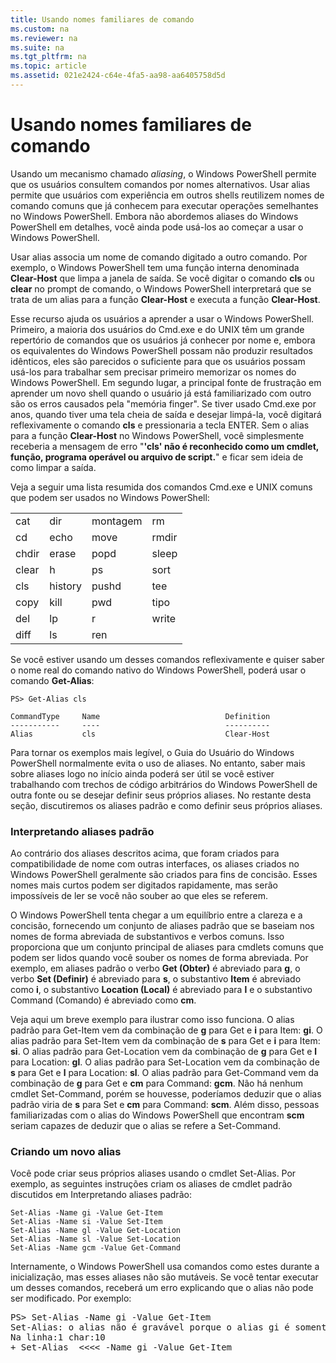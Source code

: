 ```yaml
---
title: Usando nomes familiares de comando
ms.custom: na
ms.reviewer: na
ms.suite: na
ms.tgt_pltfrm: na
ms.topic: article
ms.assetid: 021e2424-c64e-4fa5-aa98-aa6405758d5d
---
```

# Usando nomes familiares de comando
Usando um mecanismo chamado *aliasing*, o Windows PowerShell permite que os usuários consultem comandos por nomes alternativos. Usar alias permite que usuários com experiência em outros shells reutilizem nomes de comando comuns que já conhecem para executar operações semelhantes no Windows PowerShell. Embora não abordemos aliases do Windows PowerShell em detalhes, você ainda pode usá-los ao começar a usar o Windows PowerShell.

Usar alias associa um nome de comando digitado a outro comando. Por exemplo, o Windows PowerShell tem uma função interna denominada **Clear-Host** que limpa a janela de saída. Se você digitar o comando **cls** ou **clear** no prompt de comando, o Windows PowerShell interpretará que se trata de um alias para a função **Clear-Host** e executa a função **Clear-Host**.

Esse recurso ajuda os usuários a aprender a usar o Windows PowerShell. Primeiro, a maioria dos usuários do Cmd.exe e do UNIX têm um grande repertório de comandos que os usuários já conhecer por nome e, embora os equivalentes do Windows PowerShell possam não produzir resultados idênticos, eles são parecidos o suficiente para que os usuários possam usá-los para trabalhar sem precisar primeiro memorizar os nomes do Windows PowerShell. Em segundo lugar, a principal fonte de frustração em aprender um novo shell quando o usuário já está familiarizado com outro são os erros causados pela "memória finger". Se tiver usado Cmd.exe por anos, quando tiver uma tela cheia de saída e desejar limpá-la, você digitará reflexivamente o comando **cls** e pressionaria a tecla ENTER. Sem o alias para a função **Clear-Host** no Windows PowerShell, você simplesmente receberia a mensagem de erro "**'cls' não é reconhecido como um cmdlet, função, programa operável ou arquivo de script.**" e ficar sem ideia de como limpar a saída.

Veja a seguir uma lista resumida dos comandos Cmd.exe e UNIX comuns que podem ser usados no Windows PowerShell:

|||||
|-|-|-|-|
|cat|dir|montagem|rm|
|cd|echo|move|rmdir|
|chdir|erase|popd|sleep|
|clear|h|ps|sort|
|cls|history|pushd|tee|
|copy|kill|pwd|tipo|
|del|lp|r|write|
|diff|ls|ren||

Se você estiver usando um desses comandos reflexivamente e quiser saber o nome real do comando nativo do Windows PowerShell, poderá usar o comando **Get-Alias**:

```
PS> Get-Alias cls

CommandType     Name                            Definition
-----------     ----                            ----------
Alias           cls                             Clear-Host
```

Para tornar os exemplos mais legível, o Guia do Usuário do Windows PowerShell normalmente evita o uso de aliases. No entanto, saber mais sobre aliases logo no início ainda poderá ser útil se você estiver trabalhando com trechos de código arbitrários do Windows PowerShell de outra fonte ou se desejar definir seus próprios aliases. No restante desta seção, discutiremos os aliases padrão e como definir seus próprios aliases.

### Interpretando aliases padrão
Ao contrário dos aliases descritos acima, que foram criados para compatibilidade de nome com outras interfaces, os aliases criados no Windows PowerShell geralmente são criados para fins de concisão. Esses nomes mais curtos podem ser digitados rapidamente, mas serão impossíveis de ler se você não souber ao que eles se referem.

O Windows PowerShell tenta chegar a um equilíbrio entre a clareza e a concisão, fornecendo um conjunto de aliases padrão que se baseiam nos nomes de forma abreviada de substantivos e verbos comuns. Isso proporciona que um conjunto principal de aliases para cmdlets comuns que podem ser lidos quando você souber os nomes de forma abreviada. Por exemplo, em aliases padrão o verbo **Get (Obter)** é abreviado para **g**, o verbo **Set (Definir)** é abreviado para **s**, o substantivo **Item** é abreviado como **i**, o substantivo **Location (Local)** é abreviado para **l** e o substantivo Command (Comando) é abreviado como **cm**.

Veja aqui um breve exemplo para ilustrar como isso funciona. O alias padrão para Get-Item vem da combinação de **g** para Get e **i** para Item: **gi**. O alias padrão para Set-Item vem da combinação de **s** para Get e **i** para Item: **si**. O alias padrão para Get-Location vem da combinação de **g** para Get e **l** para Location: **gl**. O alias padrão para Set-Location vem da combinação de **s** para Get e **l** para Location: **sl**. O alias padrão para Get-Command vem da combinação de **g** para Get e **cm** para Command: **gcm**. Não há nenhum cmdlet Set-Command, porém se houvesse, poderíamos deduzir que o alias padrão viria de **s** para Set e **cm** para Command: **scm**. Além disso, pessoas familiarizadas com o alias do Windows PowerShell que encontram **scm** seriam capazes de deduzir que o alias se refere a Set-Command.

### Criando um novo alias
Você pode criar seus próprios aliases usando o cmdlet Set-Alias. Por exemplo, as seguintes instruções criam os aliases de cmdlet padrão discutidos em Interpretando aliases padrão:

```
Set-Alias -Name gi -Value Get-Item
Set-Alias -Name si -Value Set-Item
Set-Alias -Name gl -Value Get-Location
Set-Alias -Name sl -Value Set-Location
Set-Alias -Name gcm -Value Get-Command
```

Internamente, o Windows PowerShell usa comandos como estes durante a inicialização, mas esses aliases não são mutáveis. Se você tentar executar um desses comandos, receberá um erro explicando que o alias não pode ser modificado. Por exemplo:

<pre>PS> Set-Alias -Name gi -Value Get-Item
Set-Alias: o alias não é gravável porque o alias gi é somente leitura ou é constante e não pode ser gravado.
Na linha:1 char:10
+ Set-Alias  <<<< -Name gi -Value Get-Item</pre>



<!--HONumber=Apr16_HO1-->


